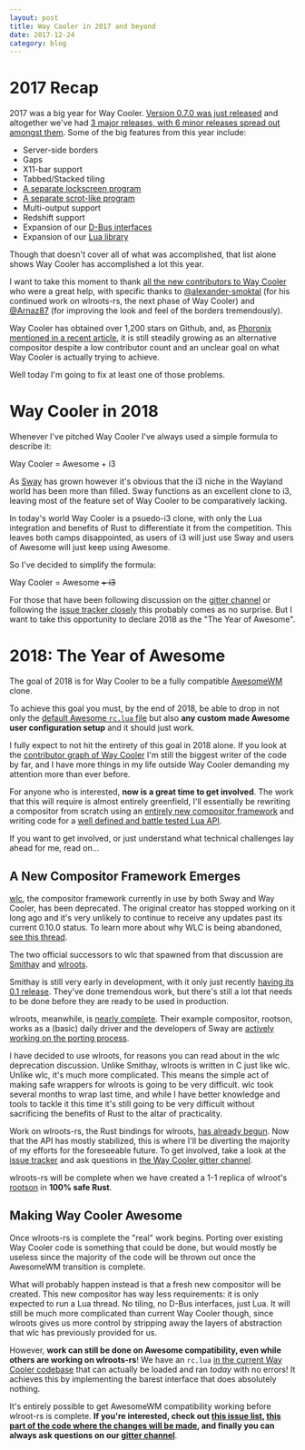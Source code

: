 ```yaml
---
layout: post
title: Way Cooler in 2017 and beyond
date: 2017-12-24
category: blog
---
```


# 2017 Recap
2017 was a big year for Way Cooler. [Version 0.7.0 was just released](https://github.com/way-cooler/way-cooler/releases/tag/v0.7.0) and altogether we've had [3 major releases, with 6 minor releases spread out amongst them](https://github.com/way-cooler/way-cooler/releases). Some of the big features from this year include:
* Server-side borders
* Gaps
* X11-bar support
* Tabbed/Stacked tiling
* [A separate lockscreen program](https://github.com/way-cooler/way-cooler-lock)
* [A separate scrot-like program](https://github.com/way-cooler/way-cooler-grab)
* Multi-output support
* Redshift support
* Expansion of our [D-Bus interfaces](http://way-cooler.org/docs/d-bus)
* Expansion of our [Lua library](http://way-cooler.org/docs/lua)

Though that doesn't cover all of what was accomplished, that list alone shows Way Cooler has accomplished a lot this year. 

I want to take this moment to thank [all the new contributors to Way Cooler](https://github.com/way-cooler/way-cooler/graphs/contributors) who were a great help, with specific thanks to  [@alexander-smoktal](https://github.com/alexander-smoktal) (for his continued work on wlroots-rs, the next phase of Way Cooler) and [@Arnaz87](https://github.com/Arnaz87) (for improving the look and feel of the borders tremendously).

Way Cooler has obtained over 1,200 stars on Github, and, as [Phoronix mentioned in a recent article](https://www.phoronix.com/scan.php?page=news_item&px=Way-Cooler-2017), it is still steadily growing as an alternative compositor despite a low contributor count and an unclear goal on what Way Cooler is actually trying to achieve.

Well today I'm going to fix at least one of those problems.

# Way Cooler in 2018
Whenever I've pitched Way Cooler I've always used a simple formula to describe it:

Way Cooler = Awesome + i3

As [Sway](swaywm.org) has grown however it's obvious that the i3 niche in the Wayland world has been more than filled. Sway functions as an excellent clone to i3, leaving most of the feature set of Way Cooler to be comparatively lacking.

In today's world Way Cooler is a psuedo-i3 clone, with only the Lua integration and benefits of Rust to differentiate it from the competition. This leaves both camps disappointed, as users of i3 will just use Sway and users of Awesome will just keep using Awesome.

So I've decided to simplify the formula:

Way Cooler = Awesome ~~+ i3~~

For those that have been following discussion on the [gitter channel](https://gitter.im/way-cooler/way-cooler) or following the [issue tracker closely](https://github.com/way-cooler/way-cooler/issues) this probably comes as no surprise. But I want to take this opportunity to declare 2018 as the "The Year of Awesome".

# 2018: The Year of Awesome

The goal of 2018 is for Way Cooler to be a fully compatible [AwesomeWM](https://awesomewm.org/) clone.

To achieve this goal you must, by the end of 2018, be able to drop in not only the [default Awesome `rc.lua` file](https://github.com/awesomeWM/awesome/blob/master/awesomerc.lua) but also **any custom made Awesome user configuration setup** and it should just work.

I fully expect to not hit the entirety of this goal in 2018 alone. If you look at the [contributor graph of Way Cooler](https://github.com/way-cooler/way-cooler/graphs/contributors) I'm still the biggest writer of the code by far, and I have more things in my life outside Way Cooler demanding my attention more than ever before.

For anyone who is interested, **now is a great time to get involved**. The work that this will require is almost entirely greenfield, I'll essentially be rewriting a compositor from scratch using an [entirely new compositor framework](https://github.com/swaywm/wlroots) and writing code for a [well defined and battle tested Lua API](https://awesomewm.org/doc/api/).

If you want to get involved, or just understand what technical challenges lay ahead for me, read on...

## A New Compositor Framework Emerges
[wlc](https://github.com/Cloudef/wlc), the compositor framework currently in use by both Sway and Way Cooler, has been deprecated. The original creator has stopped working on it long ago and it's very unlikely to continue to receive any updates past its current 0.10.0 status. To learn more about why WLC is being abandoned, [see this thread](https://github.com/way-cooler/way-cooler/issues/248).

The two official successors to wlc that spawned from that discussion are [Smithay](https://github.com/Smithay/smithay) and [wlroots](https://github.com/swaywm/wlroots).

Smithay is still very early in development, with it only just recently [having its 0.1 release](https://smithay.github.io/smithay-v-0-1.html). They've done tremendous work, but there's still a lot that needs to be done before they are ready to be used in production.

wlroots, meanwhile, is [nearly complete](https://github.com/swaywm/sway/issues/1390). Their example compositor, rootson, works as a (basic) daily driver and the developers of Sway are [actively working on the porting process](https://github.com/swaywm/sway/issues/1390).

I have decided to use wlroots, for reasons you can read about in the wlc deprecation discussion. Unlike Smithay, wlroots is written in C just like wlc. Unlike wlc, it's much more complicated. This means the simple act of making safe wrappers for wlroots is going to be very difficult. wlc took several months to wrap last time, and while I have better knowledge and tools to tackle it this time it's still going to be very difficult without sacrificing the benefits of Rust to the altar of practicality.

Work on wlroots-rs, the Rust bindings for wlroots, [has already begun](https://github.com/swaywm/wlroots-rs). Now that the API has mostly stabilized, this is where I'll be diverting the majority of my efforts for the foreseeable future. To get involved, take a look at the [issue tracker](https://github.com/swaywm/wlroots-rs/issues) and ask questions in [the Way Cooler gitter channel](https://gitter.im/way-cooler/way-cooler).

wlroots-rs will be complete when we have created a 1-1 replica of wlroot's [rootson](https://github.com/swaywm/wlroots/tree/master/rootston) in **100% safe Rust**.

## Making Way Cooler Awesome
Once wlroots-rs is complete the "real" work begins. Porting over existing Way Cooler code is something that could be done, but would mostly be useless since the majority of the code will be thrown out once the AwesomeWM transition is complete.

What will probably happen instead is that a fresh new compositor will be created. This new compositor has way less requirements: it is only expected to run a Lua thread. No tiling, no D-Bus interfaces, just Lua. It will still be much more complicated than current Way Cooler though, since wlroots gives us more control by stripping away the layers of abstraction that wlc has previously provided for us.

However, **work can still be done on Awesome compatibility, even while others are working on wlroots-rs**! We have an `rc.lua` [in the current Way Cooler codebase](https://github.com/way-cooler/way-cooler/blob/master/config/rc.lua) that can actually be loaded and ran _today_ with no errors! It achieves this by implementing the barest interface that does absolutely nothing.

It's entirely possible to get AwesomeWM compatibility working before wlroot-rs is complete. **If you're interested, check out [this issue list](https://github.com/way-cooler/way-cooler/issues?q=is%3Aissue+is%3Aopen+label%3AAwesome), [this part of the code where the changes will be made](https://github.com/way-cooler/way-cooler/tree/master/src/awesome), and finally you can always ask questions on our [gitter channel](https://gitter.im/way-cooler/way-cooler)**.
